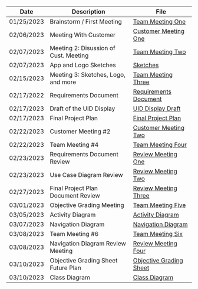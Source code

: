 |   Date   |        Description        |                     File                     |
|----------|---------------------------|----------------------------------------------|
|01/25/2023| Brainstorm / First Meeting|    [Team Meeting One](./Team_Meeting_One)    |
|02/06/2023| Meeting With Customer     |[Customer Meeting One](./Customer_Meeting_One)|
|02/07/2023| Meeting 2: Disussion of Cust. Meeting| [Team Meeting Two](./Team_Meeting_Two)|
|02/07/2023| App and Logo Sketches     | [Sketches](./Sketches)                       |
|02/15/2023| Meeting 3: Sketches, Logo, and more |[Team Meeting Three](./Team_Meeting_Three)|
|02/17/2022| Requirements Document     | [Requirements Document](https://github.com/ACHarrison32/Software-Engineering---Lunch-Decider-App/blob/main/Documentation/Req%20Doc.pdf)|
|02/17/2023| Draft of the UID Display  | [UID Display Draft](./UID_Display_Draft)     |
|02/17/2023| Final Project Plan        | [Final Project Plan](https://github.com/ACHarrison32/Software-Engineering---Lunch-Decider-App/blob/main/Documentation/Final%20Plan%20Doc.pdf)   |
|02/22/2023| Customer Meeting #2       | [Customer Meeting Two](./Customer_Meeting_Two)|
|02/22/2023| Team Meeting #4   | [Team Meeting Four](./Team_Meeting_Four)       |
|02/23/2023| Requirements Document Review | [Review Meeting One](./Review_Meeting_One)|
|02/23/2023| Use Case Diagram Review | [Review Meeting Two](./Review_Meeting_Two)|
|02/27/2023 | Final Project Plan Document Review | [Review Meeting Three](./Review_Meeting_Three)|
|03/01/2023| Objective Grading Meeting | [Team Meeting Five](./Team_Meeting_Five)      |
|03/05/2023| Activity Diagram          | [Activity Diagram](https://github.com/ACHarrison32/Software-Engineering---Lunch-Decider-App/blob/main/Documentation/Final%20Draft%20Activity%20Diagram.drawio%20(1).pdf) |
|03/07/2023| Navigation Diagram        | [Navigation Diagram](https://github.com/ACHarrison32/Software-Engineering---Lunch-Decider-App/blob/main/Documentation/IMG_0880.jpg)|
|03/08/2023| Team Meeting #6           | [Team Meeting Six](./https://github.com/ACHarrison32/Software-Engineering---Lunch-Decider-App/tree/main/Documentation/Team_Meeting_Six)|
|03/08/2023| Navigation Diagram Review Meeting | [Review Meeting Four](./Review_Meeting_For)|
|03/10/2023| Objective Grading Sheet Future Plan | [Objective Grading Sheet](https://github.com/ACHarrison32/Software-Engineering---Lunch-Decider-App/blob/main/Documentation/Objective%20Grading%20Sheet.pdf) |
|03/10/2023| Class Diagram        | [Class Diagram](https://github.com/ACHarrison32/Software-Engineering---Lunch-Decider-App/blob/main/Documentation/proto%202(1).drawio-2-1.png)|
